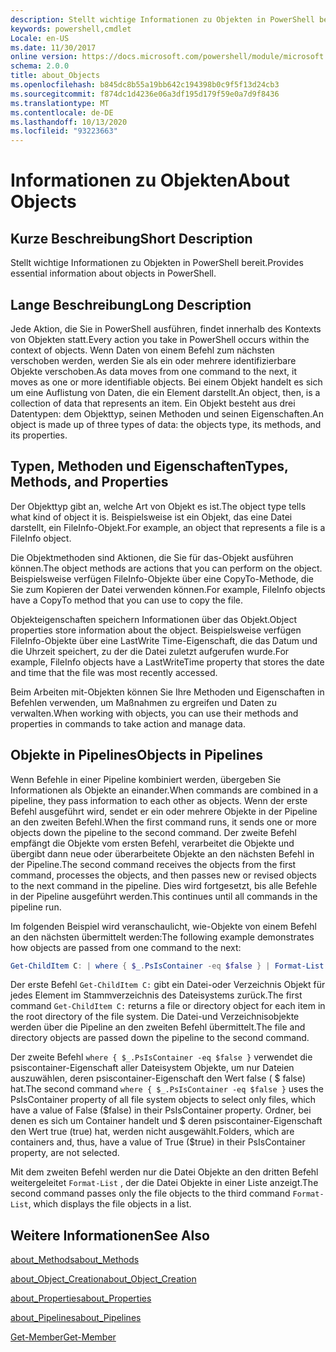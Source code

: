 ```yaml
---
description: Stellt wichtige Informationen zu Objekten in PowerShell bereit.
keywords: powershell,cmdlet
Locale: en-US
ms.date: 11/30/2017
online version: https://docs.microsoft.com/powershell/module/microsoft.powershell.core/about/about_objects?view=powershell-7&WT.mc_id=ps-gethelp
schema: 2.0.0
title: about_Objects
ms.openlocfilehash: b845dc8b55a19bb642c194398b0c9f5f13d24cb3
ms.sourcegitcommit: f874dc1d4236e06a3df195d179f59e0a7d9f8436
ms.translationtype: MT
ms.contentlocale: de-DE
ms.lasthandoff: 10/13/2020
ms.locfileid: "93223663"
---
```

# <a name="about-objects"></a><span data-ttu-id="9118e-104">Informationen zu Objekten</span><span class="sxs-lookup"><span data-stu-id="9118e-104">About Objects</span></span>

## <a name="short-description"></a><span data-ttu-id="9118e-105">Kurze Beschreibung</span><span class="sxs-lookup"><span data-stu-id="9118e-105">Short Description</span></span>
<span data-ttu-id="9118e-106">Stellt wichtige Informationen zu Objekten in PowerShell bereit.</span><span class="sxs-lookup"><span data-stu-id="9118e-106">Provides essential information about objects in PowerShell.</span></span>

## <a name="long-description"></a><span data-ttu-id="9118e-107">Lange Beschreibung</span><span class="sxs-lookup"><span data-stu-id="9118e-107">Long Description</span></span>

<span data-ttu-id="9118e-108">Jede Aktion, die Sie in PowerShell ausführen, findet innerhalb des Kontexts von Objekten statt.</span><span class="sxs-lookup"><span data-stu-id="9118e-108">Every action you take in PowerShell occurs within the context of objects.</span></span> <span data-ttu-id="9118e-109">Wenn Daten von einem Befehl zum nächsten verschoben werden, werden Sie als ein oder mehrere identifizierbare Objekte verschoben.</span><span class="sxs-lookup"><span data-stu-id="9118e-109">As data moves from one command to the next, it moves as one or more identifiable objects.</span></span> <span data-ttu-id="9118e-110">Bei einem Objekt handelt es sich um eine Auflistung von Daten, die ein Element darstellt.</span><span class="sxs-lookup"><span data-stu-id="9118e-110">An object, then, is a collection of data that represents an item.</span></span> <span data-ttu-id="9118e-111">Ein Objekt besteht aus drei Datentypen: dem Objekttyp, seinen Methoden und seinen Eigenschaften.</span><span class="sxs-lookup"><span data-stu-id="9118e-111">An object is made up of three types of data: the objects type, its methods, and its properties.</span></span>

## <a name="types-methods-and-properties"></a><span data-ttu-id="9118e-112">Typen, Methoden und Eigenschaften</span><span class="sxs-lookup"><span data-stu-id="9118e-112">Types, Methods, and Properties</span></span>

<span data-ttu-id="9118e-113">Der Objekttyp gibt an, welche Art von Objekt es ist.</span><span class="sxs-lookup"><span data-stu-id="9118e-113">The object type tells what kind of object it is.</span></span> <span data-ttu-id="9118e-114">Beispielsweise ist ein Objekt, das eine Datei darstellt, ein FileInfo-Objekt.</span><span class="sxs-lookup"><span data-stu-id="9118e-114">For example, an object that represents a file is a FileInfo object.</span></span>

<span data-ttu-id="9118e-115">Die Objektmethoden sind Aktionen, die Sie für das-Objekt ausführen können.</span><span class="sxs-lookup"><span data-stu-id="9118e-115">The object methods are actions that you can perform on the object.</span></span>
<span data-ttu-id="9118e-116">Beispielsweise verfügen FileInfo-Objekte über eine CopyTo-Methode, die Sie zum Kopieren der Datei verwenden können.</span><span class="sxs-lookup"><span data-stu-id="9118e-116">For example, FileInfo objects have a CopyTo method that you can use to copy the file.</span></span>

<span data-ttu-id="9118e-117">Objekteigenschaften speichern Informationen über das Objekt.</span><span class="sxs-lookup"><span data-stu-id="9118e-117">Object properties store information about the object.</span></span> <span data-ttu-id="9118e-118">Beispielsweise verfügen FileInfo-Objekte über eine LastWrite Time-Eigenschaft, die das Datum und die Uhrzeit speichert, zu der die Datei zuletzt aufgerufen wurde.</span><span class="sxs-lookup"><span data-stu-id="9118e-118">For example, FileInfo objects have a LastWriteTime property that stores the date and time that the file was most recently accessed.</span></span>

<span data-ttu-id="9118e-119">Beim Arbeiten mit-Objekten können Sie Ihre Methoden und Eigenschaften in Befehlen verwenden, um Maßnahmen zu ergreifen und Daten zu verwalten.</span><span class="sxs-lookup"><span data-stu-id="9118e-119">When working with objects, you can use their methods and properties in commands to take action and manage data.</span></span>

## <a name="objects-in-pipelines"></a><span data-ttu-id="9118e-120">Objekte in Pipelines</span><span class="sxs-lookup"><span data-stu-id="9118e-120">Objects in Pipelines</span></span>

<span data-ttu-id="9118e-121">Wenn Befehle in einer Pipeline kombiniert werden, übergeben Sie Informationen als Objekte an einander.</span><span class="sxs-lookup"><span data-stu-id="9118e-121">When commands are combined in a pipeline, they pass information to each other as objects.</span></span> <span data-ttu-id="9118e-122">Wenn der erste Befehl ausgeführt wird, sendet er ein oder mehrere Objekte in der Pipeline an den zweiten Befehl.</span><span class="sxs-lookup"><span data-stu-id="9118e-122">When the first command runs, it sends one or more objects down the pipeline to the second command.</span></span> <span data-ttu-id="9118e-123">Der zweite Befehl empfängt die Objekte vom ersten Befehl, verarbeitet die Objekte und übergibt dann neue oder überarbeitete Objekte an den nächsten Befehl in der Pipeline.</span><span class="sxs-lookup"><span data-stu-id="9118e-123">The second command receives the objects from the first command, processes the objects, and then passes new or revised objects to the next command in the pipeline.</span></span>
<span data-ttu-id="9118e-124">Dies wird fortgesetzt, bis alle Befehle in der Pipeline ausgeführt werden.</span><span class="sxs-lookup"><span data-stu-id="9118e-124">This continues until all commands in the pipeline run.</span></span>

<span data-ttu-id="9118e-125">Im folgenden Beispiel wird veranschaulicht, wie-Objekte von einem Befehl an den nächsten übermittelt werden:</span><span class="sxs-lookup"><span data-stu-id="9118e-125">The following example demonstrates how objects are passed from one command to the next:</span></span>

```powershell
Get-ChildItem C: | where { $_.PsIsContainer -eq $false } | Format-List
```

<span data-ttu-id="9118e-126">Der erste Befehl `Get-ChildItem C:` gibt ein Datei-oder Verzeichnis Objekt für jedes Element im Stammverzeichnis des Dateisystems zurück.</span><span class="sxs-lookup"><span data-stu-id="9118e-126">The first command `Get-ChildItem C:` returns a file or directory object for each item in the root directory of the file system.</span></span> <span data-ttu-id="9118e-127">Die Datei-und Verzeichnisobjekte werden über die Pipeline an den zweiten Befehl übermittelt.</span><span class="sxs-lookup"><span data-stu-id="9118e-127">The file and directory objects are passed down the pipeline to the second command.</span></span>

<span data-ttu-id="9118e-128">Der zweite Befehl `where { $_.PsIsContainer -eq $false }` verwendet die psiscontainer-Eigenschaft aller Dateisystem Objekte, um nur Dateien auszuwählen, deren psiscontainer-Eigenschaft den Wert false ( \$ false) hat.</span><span class="sxs-lookup"><span data-stu-id="9118e-128">The second command `where { $_.PsIsContainer -eq $false }` uses the PsIsContainer property of all file system objects to select only files, which have a value of False (\$false) in their PsIsContainer property.</span></span> <span data-ttu-id="9118e-129">Ordner, bei denen es sich um Container handelt und \$ deren psiscontainer-Eigenschaft den Wert true (true) hat, werden nicht ausgewählt.</span><span class="sxs-lookup"><span data-stu-id="9118e-129">Folders, which are containers and, thus, have a value of True (\$true) in their PsIsContainer property, are not selected.</span></span>

<span data-ttu-id="9118e-130">Mit dem zweiten Befehl werden nur die Datei Objekte an den dritten Befehl weitergeleitet `Format-List` , der die Datei Objekte in einer Liste anzeigt.</span><span class="sxs-lookup"><span data-stu-id="9118e-130">The second command passes only the file objects to the third command `Format-List`, which displays the file objects in a list.</span></span>

## <a name="see-also"></a><span data-ttu-id="9118e-131">Weitere Informationen</span><span class="sxs-lookup"><span data-stu-id="9118e-131">See Also</span></span>

[<span data-ttu-id="9118e-132">about_Methods</span><span class="sxs-lookup"><span data-stu-id="9118e-132">about_Methods</span></span>](about_Methods.md)

[<span data-ttu-id="9118e-133">about_Object_Creation</span><span class="sxs-lookup"><span data-stu-id="9118e-133">about_Object_Creation</span></span>](about_Object_Creation.md)

[<span data-ttu-id="9118e-134">about_Properties</span><span class="sxs-lookup"><span data-stu-id="9118e-134">about_Properties</span></span>](about_Properties.md)

[<span data-ttu-id="9118e-135">about_Pipelines</span><span class="sxs-lookup"><span data-stu-id="9118e-135">about_Pipelines</span></span>](about_Pipelines.md)

[<span data-ttu-id="9118e-136">Get-Member</span><span class="sxs-lookup"><span data-stu-id="9118e-136">Get-Member</span></span>](xref:Microsoft.PowerShell.Utility.Get-Member)
